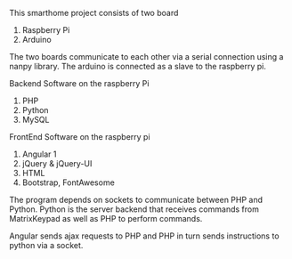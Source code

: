 This smarthome project consists of two board
1. Raspberry Pi 
2. Arduino

The two boards communicate to each other via a serial connection using a nanpy library.
The arduino is connected as a slave to the raspberry pi.

Backend Software on the raspberry Pi
1. PHP
2. Python
3. MySQL

FrontEnd Software on the raspberry pi
1. Angular 1
2. jQuery & jQuery-UI
3. HTML
4. Bootstrap, FontAwesome

The program depends on sockets to communicate between PHP and Python.
Python is the server backend  that receives commands from MatrixKeypad as well as PHP to perform commands.

Angular sends ajax requests to PHP and PHP in turn sends instructions to python via a socket. 
